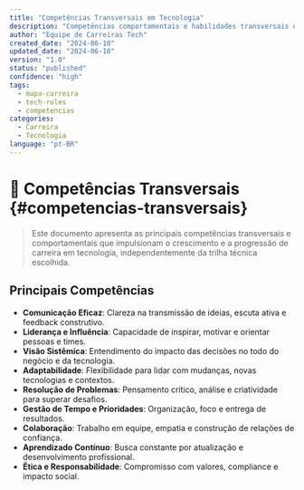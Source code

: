 ```yaml
---
title: "Competências Transversais em Tecnologia"
description: "Competências comportamentais e habilidades transversais essenciais para o desenvolvimento e progressão de carreira em tecnologia."
author: "Equipe de Carreiras Tech"
created_date: "2024-06-10"
updated_date: "2024-06-10"
version: "1.0"
status: "published"
confidence: "high"
tags:
  - mapa-carreira
  - tech-roles
  - competencias
categories:
  - Carreira
  - Tecnologia
language: "pt-BR"
---
```


# 🧩 Competências Transversais {#competencias-transversais}

<!-- summary:start -->
> Este documento apresenta as principais competências transversais e comportamentais que impulsionam o crescimento e a progressão de carreira em tecnologia, independentemente da trilha técnica escolhida.
<!-- summary:end -->

## Principais Competências

- **Comunicação Eficaz**: Clareza na transmissão de ideias, escuta ativa e feedback construtivo.
- **Liderança e Influência**: Capacidade de inspirar, motivar e orientar pessoas e times.
- **Visão Sistêmica**: Entendimento do impacto das decisões no todo do negócio e da tecnologia.
- **Adaptabilidade**: Flexibilidade para lidar com mudanças, novas tecnologias e contextos.
- **Resolução de Problemas**: Pensamento crítico, análise e criatividade para superar desafios.
- **Gestão de Tempo e Prioridades**: Organização, foco e entrega de resultados.
- **Colaboração**: Trabalho em equipe, empatia e construção de relações de confiança.
- **Aprendizado Contínuo**: Busca constante por atualização e desenvolvimento profissional.
- **Ética e Responsabilidade**: Compromisso com valores, compliance e impacto social. 
